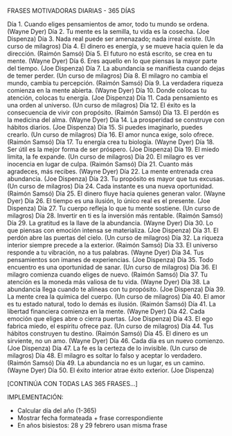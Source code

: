 FRASES MOTIVADORAS DIARIAS - 365 DÍAS

Día 1. Cuando eliges pensamientos de amor, todo tu mundo se ordena. (Wayne Dyer)
Día 2. Tu mente es la semilla, tu vida es la cosecha. (Joe Dispenza)
Día 3. Nada real puede ser amenazado; nada irreal existe. (Un curso de milagros)
Día 4. El dinero es energía, y se mueve hacia quien le da dirección. (Raimón Samsó)
Día 5. El futuro no está escrito, se crea en tu mente. (Wayne Dyer)
Día 6. Eres aquello en lo que piensas la mayor parte del tiempo. (Joe Dispenza)
Día 7. La abundancia se manifiesta cuando dejas de temer perder. (Un curso de milagros)
Día 8. El milagro no cambia el mundo, cambia tu percepción. (Raimón Samsó)
Día 9. La verdadera riqueza comienza en la mente abierta. (Wayne Dyer)
Día 10. Donde colocas tu atención, colocas tu energía. (Joe Dispenza)
Día 11. Cada pensamiento es una orden al universo. (Un curso de milagros)
Día 12. El éxito es la consecuencia de vivir con propósito. (Raimón Samsó)
Día 13. El perdón es la medicina del alma. (Wayne Dyer)
Día 14. La prosperidad se construye con hábitos diarios. (Joe Dispenza)
Día 15. Si puedes imaginarlo, puedes crearlo. (Un curso de milagros)
Día 16. El amor nunca exige, solo ofrece. (Raimón Samsó)
Día 17. Tu energía crea tu biología. (Wayne Dyer)
Día 18. Ser útil es la mejor forma de ser próspero. (Joe Dispenza)
Día 19. El miedo limita, la fe expande. (Un curso de milagros)
Día 20. El milagro es ver inocencia en lugar de culpa. (Raimón Samsó)
Día 21. Cuanto más agradeces, más recibes. (Wayne Dyer)
Día 22. La mente entrenada crea abundancia. (Joe Dispenza)
Día 23. Tu propósito es mayor que tus excusas. (Un curso de milagros)
Día 24. Cada instante es una nueva oportunidad. (Raimón Samsó)
Día 25. El dinero fluye hacia quienes generan valor. (Wayne Dyer)
Día 26. El tiempo es una ilusión, lo único real es el presente. (Joe Dispenza)
Día 27. Tu cuerpo refleja lo que tu mente sostiene. (Un curso de milagros)
Día 28. Invertir en ti es la inversión más rentable. (Raimón Samsó)
Día 29. La gratitud es la llave de la abundancia. (Wayne Dyer)
Día 30. Lo que piensas con emoción intensa se materializa. (Joe Dispenza)
Día 31. El perdón abre las puertas del cielo. (Un curso de milagros)
Día 32. La riqueza interior siempre precede a la exterior. (Raimón Samsó)
Día 33. El universo responde a tu vibración, no a tus palabras. (Wayne Dyer)
Día 34. Tus pensamientos son imanes de experiencias. (Joe Dispenza)
Día 35. Todo encuentro es una oportunidad de sanar. (Un curso de milagros)
Día 36. El milagro comienza cuando eliges de nuevo. (Raimón Samsó)
Día 37. Tu atención es la moneda más valiosa de tu vida. (Wayne Dyer)
Día 38. La abundancia llega cuando te alineas con tu propósito. (Joe Dispenza)
Día 39. La mente crea la química del cuerpo. (Un curso de milagros)
Día 40. El amor es tu estado natural, todo lo demás es ilusión. (Raimón Samsó)
Día 41. La libertad financiera comienza en la mente. (Wayne Dyer)
Día 42. Cada emoción que eliges abre o cierra puertas. (Joe Dispenza)
Día 43. El ego fabrica miedo, el espíritu ofrece paz. (Un curso de milagros)
Día 44. Tus hábitos construyen tu destino. (Raimón Samsó)
Día 45. El dinero es un sirviente, no un amo. (Wayne Dyer)
Día 46. Cada día es un nuevo comienzo. (Joe Dispenza)
Día 47. La fe es la certeza de lo invisible. (Un curso de milagros)
Día 48. El milagro es soltar lo falso y aceptar lo verdadero. (Raimón Samsó)
Día 49. La abundancia no es un lugar, es un camino. (Wayne Dyer)
Día 50. El éxito interior atrae éxito exterior. (Joe Dispenza)

[CONTINÚA CON TODAS LAS 365 FRASES...]

IMPLEMENTACIÓN:
- Calcular día del año (1-365)
- Mostrar fecha formateada + frase correspondiente
- En años bisiestos: 28 y 29 febrero usan misma frase